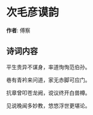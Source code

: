 # 次毛彦谟韵

**作者**: 傅察

## 诗词内容

平生贵异不谋身，率道恂恂范伯孙。

巷有青衿来问道，家无赤脚可应门。

抗章曾叩苍龙阙，谠议终开白兽樽。

见说晚闻多妙教，悠悠浮世更堪论。

